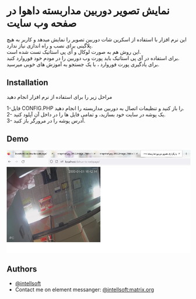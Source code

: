 
# نمایش تصویر دوربین مداربسته داهوا در صفحه وب سایت

این نرم افزار با استفاده از اسکرین شات دوربین تصویر را نمایش میدهد و کاربر به هیچ پلاگینی برای نصب و راه اندازی نیاز ندارد.  
این روش هم به صورت لوکال و آی پی استاتیک تست شده است.  
برای استفاده در آی پی استاتیک باید پورت وب دوربین را در مودم خود فوروارد کنید.  
برای یادگیری پورت فوروارد ، با یک جستجو به آموزش های خوبی میرسید.


## Installation

مراحل زیر را برای استفاده از نرم افزار انجام دهید


1-فایل CONFIG.PHP را باز کنید و تنظیمات اتصال به دوربین مداربسته را انجام دهید.  
2- یک پوشه در سایت خود بسازید، و تمامی فایل ها را در داخل آن آپلود کنید.  
3- آدرس پوشه را در مرورگر باز کنید.  


    
## Demo

![Screenshot](https://github.com/intellsoft/dahua-to-webpage/blob/main/example.png)

## Authors

- [@intellsoft](https://intellsoft.ir/)
- Contact me on element messanger: [@intellsoft:matrix.org](https://matrix.to/#/@intellsoft:matrix.org)

